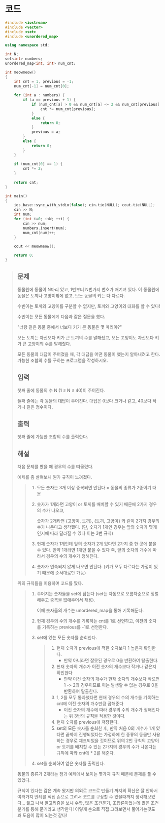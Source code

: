 # 코드

```c++
#include <iostream>
#include <vector>
#include <set>
#include <unordered_map>

using namespace std;

int N;
set<int> numbers;
unordered_map<int, int> num_cnt;

int meowmeow()
{
    int cnt = 1, previous = -1;
    num_cnt[-1] = num_cnt[0];
    
    for (int a : numbers) {
        if (a == previous + 1) {
            if (num_cnt[a] > 0 && num_cnt[a] <= 2 && num_cnt[previous] >= num_cnt[a]) {
                cnt *= num_cnt[previous];
            }
            else {
                return 0;
            }
            previous = a;
        }
        else {
            return 0;
        }
    }
    
    if (num_cnt[0] == 1) {
        cnt *= 2;
    }
    
    return cnt;
}

int main()
{
    ios_base::sync_with_stdio(false); cin.tie(NULL); cout.tie(NULL);
    cin >> N;
    int num;
    for (int i=0; i<N; ++i) {
        cin >> num;
        numbers.insert(num);
        num_cnt[num]++;
    }
    
    cout << meowmeow();

    return 0;
}

```

> ## 문제
>
> 동물원에 동물이 N마리 있고, 1번부터 N번가지 번호가 매겨져 있다. 이 동물원에 동물은 토끼나 고양이밖에 없고, 모든 동물의 키는 다 다르다.
>
> 수빈이는 토끼와 고양이를 구분할 수 없지만, 토끼와 고양이와 대화를 할 수 있다!
>
> 수빈이는 모든 동물에게 다음과 같은 질문을 했다.
>
> "너랑 같은 동물 중에서 너보다 키가 큰 동물은 몇 마리야?"
> 
> 모든 토끼는 자신보다 키가 큰 토끼의 수를 말해줬고, 모든 고양이도 자신보다 키가 큰 고양이의 수를 말해줬다.
> 
> 모든 동물의 대답이 주어졌을 때, 각 대답을 어떤 동물이 했는지 알아내려고 한다. 가능한 조합의 수를 구하는 프로그램을 작성하시오.
>
> ## 입력
>
> 첫째 줄에 동물의 수 N (1 ≤ N ≤ 40)이 주어진다.
>
> 둘째 줄에는 각 동물의 대답이 주어진다. 대답은 0보다 크거나 같고, 40보다 작거나 같은 정수이다.
> 
> ## 출력
> 
> 첫째 줄에 가능한 조합의 수를 출력한다.
> 
>## 해설
> 
>처음 문제를 봤을 때 경우의 수를 떠올렸다.
> 
> 예제를 좀 살펴보니 뭔가 규칙이 느껴졌다.
> 
> > 1. 모든 숫자는 3개 이상 중복되면 안된다 = 동물의 종류가 2종이기 때문
> >
> > 2. 숫자가 1개라면 고양이 or 토끼를 배치할 수 있기 때문에 2가지 경우의 수가 나오고,
>>
> >    숫자가 2개라면 {고양이, 토끼}, {토끼, 고양이} 와 같이 2가지 경우의 수가 나온다고 생각했다. (단, 숫자가 1개인 경우는 앞의 숫자가 몇개인지에 따라 달라질 수 있다 이는 3번 규칙)
>>
> > 3. 현재 숫자가 1개인데 앞의 숫자가 2개 있다면 2가지 중 한 곳에 붙을 수 있다. 만약 1개라면 1개만 붙을 수 있다 즉, 앞의 숫자의 개수에 따라서 경우의 수의 개수가 정해진다.
> >
> > 4. 숫자가 연속되지 않게 나오면 안된다. (키가 모두 다르다는 가정이 있기 때문에 순서대로만 가능)
> 
> 위의 규칙들을 이용하여 코드를 짰다.
> 
>> 1. 주어지는 숫자들을 set에 담는다 (set는 자동으로 오름차순으로 정렬해주고 중복을 없애주어서 채용).
> >
>>    이때 숫자들의 개수는 unordered_map을 통해 기록해둔다.
> >
> > 2. 현재 경우의 수의 개수를 기록하는 cnt를 1로 선언하고, 이전의 숫자를 기록하는 previous를 -1로 선언한다.
> >
> > 3. set에 있는 모든 숫자를 순회한다.
> >
> >    > 1. 현재 숫자가 previous에 적힌 숫자보다 1 높은지 확인한다. 
>>    >    - 만약 아니라면 잘못된 경우로 0을 반환하여 탈출한다.
> >    > 2. 현재 숫자의 개수가 이전 숫자의 개수보다 작거나 같은지 확인한다
>>    >    - 만약 이전 숫자의 개수가 현재 숫자의 개수보다 작으면 1 -> 2의 경우이므로 이는 발생할 수 없는 경우로 0을 반환하여 탈출한다.
> >    > 3. 1, 2를 모두 통과했다면 현재 경우의 수의 개수를 기록하는 cnt에 이전 숫자의 개수만큼 곱해준다
> >    >    - 이전 숫자의 개수에 따라 경우의 수의 개수가 정해진다는 위 3번의 규칙을 적용한 것이다.
> >    > 4. 현재 숫자를 previous에 저장한다.
> >    > 5. set의 모든 숫자를 순회한 후, 만약 처음 0의 개수가 1개 였다면 끝까지 진행되었다는 가정하에 한 종류의 동물만 사용하는 경우로 체크되었을 것이므로 위의 2번 규칙의 고양이 or 토끼를 배치할 수 있는 2가지의 경우의 수가 나온다는 규칙에 따라 cnt에 * 2를 해준다.
> >
> > 4. set를 순회하여 얻은 숫자를 출력한다.
>
> 동물의 종류가 2개라는 점과 예제에서 보이는 몇가지 규칙 때문에 문제를 풀 수 있었다.
>
> 규칙이 있다는 감은 계속 왔지만 의외로 코드로 만들기 까지의 확신은 잘 안와서 여러가지 반례를 직접 손으로 그려서 코드를 구상할 수 있을때까지 생각해보았다... 풀고 나서 알고리즘을 보니 수학, 많은 조건분기, 조합론이었는데 많은 조건 분기를 통해 푼거라고 생각한다! 이렇게 손으로 직접 그려보면서 풀어가는것도 꽤 도움이 많이 되는것 같다!
